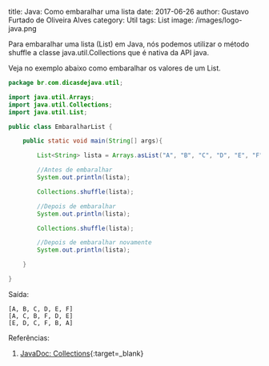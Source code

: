 title: Java: Como embaralhar uma lista
date: 2017-06-26
author: Gustavo Furtado de Oliveira Alves
category: Util
tags: List
image: /images/logo-java.png

Para embaralhar uma lista (List) em Java, 
nós podemos utilizar o método shuffle a classe java.util.Collections
que é nativa da API java.

Veja no exemplo abaixo como embaralhar os valores de um List.

```java
package br.com.dicasdejava.util;

import java.util.Arrays;
import java.util.Collections;
import java.util.List;

public class EmbaralharList {

	public static void main(String[] args){

		List<String> lista = Arrays.asList("A", "B", "C", "D", "E", "F");

		//Antes de embaralhar
		System.out.println(lista);

		Collections.shuffle(lista);

		//Depois de embaralhar
		System.out.println(lista);

		Collections.shuffle(lista);

		//Depois de embaralhar novamente
		System.out.println(lista);

	}

}
```

Saída:

```
[A, B, C, D, E, F]
[A, C, B, F, D, E]
[E, D, C, F, B, A]
```

Referências:

1. [JavaDoc: Collections](https://docs.oracle.com/javase/8/docs/api/java/util/Collections.html){:target=\_blank}
